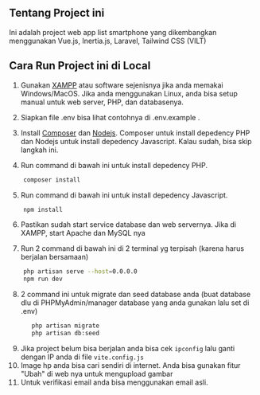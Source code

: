 
## Tentang Project ini

Ini adalah project web app list smartphone yang dikembangkan menggunakan Vue.js, Inertia.js, Laravel, Tailwind CSS (VILT)

## Cara Run Project ini di Local
1. Gunakan [XAMPP](https://www.apachefriends.org/) atau software sejenisnya jika anda memakai Windows/MacOS. Jika anda menggunakan Linux, anda bisa setup manual untuk web server, PHP, dan databasenya.

2. Siapkan file .env bisa lihat contohnya di .env.example .

3. Install [Composer](https://getcomposer.org/download/) dan [Nodejs](https://nodejs.org/en/download/). Composer untuk install depedency PHP dan Nodejs untuk install depedency Javascript. Kalau sudah, bisa skip langkah ini.

4. Run command di bawah ini untuk install depedency PHP. 
```bash
    composer install
```

5. Run command di bawah ini untuk install depedency Javascript. 
```bash
    npm install
```
6. Pastikan sudah start service database dan web servernya. Jika di XAMPP, start Apache dan MySQL nya

7. Run 2 command di bawah ini di 2 terminal yg terpisah (karena harus berjalan bersamaan)
```bash
    php artisan serve --host=0.0.0.0
    npm run dev
```
8. 2 command ini untuk migrate dan seed database anda (buat database dlu di PHPMyAdmin/manager database yang anda gunakan lalu set di .env)
   ```bash
      php artisan migrate
      php artisan db:seed 
   ```
9. Jika project belum bisa berjalan anda bisa cek ```ipconfig``` lalu ganti dengan IP anda di file ```vite.config.js```
10. Image hp anda bisa cari sendiri di internet. Anda bisa gunakan fitur "Ubah" di web nya untuk mengupload gambar
11. Untuk verifikasi email anda bisa menggunakan email asli.

